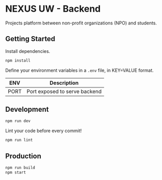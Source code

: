 # NEXUS UW - Backend

Projects platform between non-profit organizations (NPO) and students.

## Getting Started
Install dependencies.
```sh
npm install
```

Define your environment variables in a `.env` file, in KEY=VALUE format.

| ENV | Description |
| --- | ----------- |
| PORT | Port exposed to serve backend |

## Development
```sh
npm run dev
```

Lint your code before every commit!
```sh
npm run lint
```

## Production
```sh
npm run build
npm start
```
